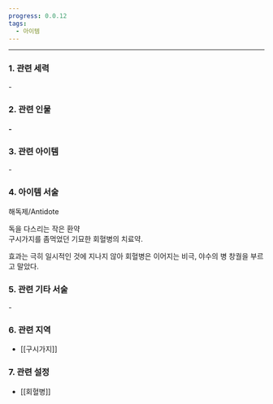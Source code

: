 ```yaml
---
progress: 0.0.12
tags:
  - 아이템
---
```

---
### 1. 관련 세력 
\-

### 2. 관련 인물
#### \-

### 3. 관련 아이템
\-

### 4. 아이템 서술
해독제/Antidote

독을 다스리는 작은 환약  
구시가지를 좀먹었던 기묘한 회혈병의 치료약.  
  
효과는 극히 일시적인 것에 지나지 않아 회혈병은 이어지는 비극, 야수의 병 창궐을 부르고 말았다.

### 5. 관련 기타 서술
\-

### 6. 관련 지역
- [[구시가지]]

### 7. 관련 설정
- [[회혈병]]
